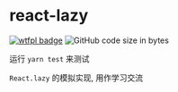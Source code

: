 # react-lazy

[![wtfpl badge](https://img.shields.io/github/license/wu-yu-xuan/react-lazy)](https://github.com/wu-yu-xuan/react-lazy/blob/master/LICENSE)
![GitHub code size in bytes](https://img.shields.io/github/languages/code-size/wu-yu-xuan/react-lazy)

运行 `yarn test` 来测试

`React.lazy` 的模拟实现, 用作学习交流
